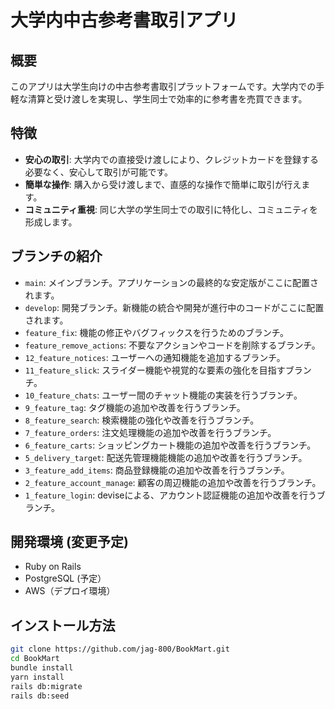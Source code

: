 # 大学内中古参考書取引アプリ

## 概要
このアプリは大学生向けの中古参考書取引プラットフォームです。大学内での手軽な清算と受け渡しを実現し、学生同士で効率的に参考書を売買できます。

## 特徴
- **安心の取引**: 大学内での直接受け渡しにより、クレジットカードを登録する必要なく、安心して取引が可能です。
- **簡単な操作**: 購入から受け渡しまで、直感的な操作で簡単に取引が行えます。
- **コミュニティ重視**: 同じ大学の学生同士での取引に特化し、コミュニティを形成します。

## ブランチの紹介
- `main`: メインブランチ。アプリケーションの最終的な安定版がここに配置されます。
- `develop`: 開発ブランチ。新機能の統合や開発が進行中のコードがここに配置されます。
- `feature_fix`: 機能の修正やバグフィックスを行うためのブランチ。
- `feature_remove_actions`: 不要なアクションやコードを削除するブランチ。
- `12_feature_notices`: ユーザーへの通知機能を追加するブランチ。
- `11_feature_slick`: スライダー機能や視覚的な要素の強化を目指すブランチ。
- `10_feature_chats`: ユーザー間のチャット機能の実装を行うブランチ。
- `9_feature_tag`: タグ機能の追加や改善を行うブランチ。
- `8_feature_search`: 検索機能の強化や改善を行うブランチ。
- `7_feature_orders`: 注文処理機能の追加や改善を行うブランチ。
- `6_feature_carts`: ショッピングカート機能の追加や改善を行うブランチ。
- `5_delivery_target`: 配送先管理機能機能の追加や改善を行うブランチ。
- `3_feature_add_items`: 商品登録機能の追加や改善を行うブランチ。
- `2_feature_account_manage`: 顧客の周辺機能の追加や改善を行うブランチ。
- `1_feature_login`: deviseによる、アカウント認証機能の追加や改善を行うブランチ。

## 開発環境 (変更予定)
- Ruby on Rails
- PostgreSQL (予定）
- AWS（デプロイ環境）

## インストール方法
```bash
git clone https://github.com/jag-800/BookMart.git
cd BookMart
bundle install
yarn install
rails db:migrate
rails db:seed
```

